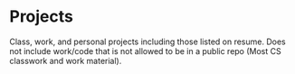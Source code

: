 # Projects
Class, work, and personal projects including those listed on resume. Does not include work/code that is not allowed to be in a public repo (Most CS classwork and work material).
